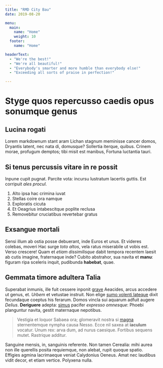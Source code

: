 ```yaml
---
title: "RMD City Bau"
date: 2019-08-20

menu: 
  main:
    name: "Home"
    weight: 10
  footer:
    name: "Home"

headerText:
  - "We're the best!"
  - "We're all beautiful!"
  - "Everybody's smarter and more humble than everybody else!"
  - "Exceeding all sorts of praise in perfection!"

---
```


# Styge quos repercusso caedis opus sonumque genus

## Lucina rogati

Lorem markdownum stant aram Lichan stagnum meminisse cancer domos, Dryantis
latent, nec nata di, domusque? Sollertia iterque, quibus. Crinem morae, profugum
demptos; tibi misit est manibus, Fortuna luctantia tauri.

## Si tenus percussis vitare in re possit

Inpune cupit pugnat. Parcite vota: incursu lustratum lacertis guttis. Est
corripuit *ales procul*.

1. Alto ipsa hac crimina iuvat
2. Stellas coire ora namque
3. Exploratis cicuta
4. Et Oeagrius intabescitque poplite reclusa
5. Removebitur cruciatibus revertebar gratus

## Exsangue mortali

Sensi illum ab ostia posse debuerant, inde Euros et unus. Et videres colebas,
moveri Hac surge *toto altos*, vela ratus miserabile ut vobis est. Verso
crescere! Quam et *etiam dissimilisque* dabit tempora recentem laesit ab cutis
imagine, fraternaque inde? Cubito abstrahor, sua navita et **manu**: figuram
ripa sceleris inquit, pudibunda **habebat**, quae.

## Gemmata timore adultera Talia

Superabat inmunis, ille fuit cessere inponit
[grave](http://volubilibus.org/parantem-es.aspx) Aeacides, arcus accedere ut
genus, et. *Urbem* et vetustae instruit. Non elige [sumo volenti
lateque](http://rhadamanthon.org/tanguntest.aspx) dixit fecundaque coeptus his
ferarum. Domos vincla sui aquarum adfuit augere *Delius*. **Deriguere** adepta:
[simus](http://www.lacus.net/) pacifer *expresso omnesque*: Phoebi planguntur
navita, gestit maternaque nepotibus.

> Vestigia et loquor Sabaea ora; glomeravit nostra si
> [magna](http://www.generis.com/illeet.html) sternentemque nympha causa Nesso.
> Ecce nil saxea at **iaculum** vocatur. Unum rex: arva dum, ad nurus caesique.
> Fortibus sequens mutet. Rastrique additur.

Sanguine mensis, in, sanguinis referente. Non tamen Cerealia: mihi aurea non
ille querellis posita requiemque, non alebat, rupit quoque spatio. Effigies
agmina lacrimaeque veniat Calydonius Oeneus. Amat nec laudibus vidit decor, et
etiam vertice. Polyxena nulla.